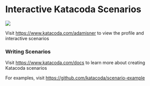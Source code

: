 # Interactive Katacoda Scenarios

[![](http://shields.katacoda.com/katacoda/adamisner/count.svg)](https://www.katacoda.com/adamisner "Get your profile on Katacoda.com")

Visit https://www.katacoda.com/adamisner to view the profile and interactive scenarios

### Writing Scenarios
Visit https://www.katacoda.com/docs to learn more about creating Katacoda scenarios

For examples, visit https://github.com/katacoda/scenario-example
